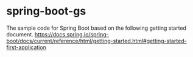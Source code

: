 # spring-boot-gs
The sample code for Spring Boot based on the following getting started document.
https://docs.spring.io/spring-boot/docs/current/reference/html/getting-started.html#getting-started-first-application